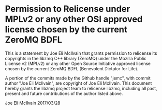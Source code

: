 # Permission to Relicense under MPLv2 or any other OSI approved license chosen by the current ZeroMQ BDFL

This is a statement by Joe Eli McIlvain
that grants permission to relicense its copyrights in the libzmq C++
library (ZeroMQ) under the Mozilla Public License v2 (MPLv2) or any other 
Open Source Initiative approved license chosen by the current ZeroMQ 
BDFL (Benevolent Dictator for Life).

A portion of the commits made by the Github handle "jemc", with
commit author "Joe Eli McIlvain", are copyright of Joe Eli McIlvain.
This document hereby grants the libzmq project team to relicense libzmq, 
including all past, present and future contributions of the author listed above.

Joe Eli McIlvain
2017/03/28
